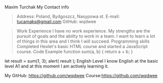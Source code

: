 Maxim Turchak
My Contact info
>Address: Poland, Bydgoszcz, Nasypowa st.
E-mail: tucamaks@gmail.com
GitHub: wqdwee

>Work Experience
I have no work experience. My strengths are the pursuit of goals and the ability to work in a team. I want to learn a lot of things in this area and I think I will succeed.
Programming skills
Completed Hexlet's basic HTML course and started a JavaScript course.
Code Example
function sum(a, b) {
return a + b;
 }
 
let result = sum(1, 3);
 alert( result );
English Level
I know English at the basic level A1 and at this moment I am actively learning it.


My GitHub: https://github.com/wqdwee
Course:https://github.com/wqdwee
